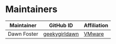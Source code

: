 # Maintainers

| Maintainer | GitHub ID | Affiliation |
| --------------- | --------- | ----------- |
| Dawn Foster | [geekygirldawn](https://github.com/geekygirldawn) | [VMware](https://www.github.com/vmware/) |
